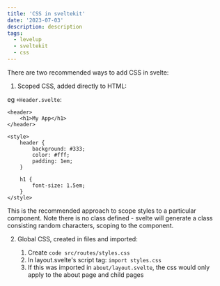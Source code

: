 ```yaml
---
title: 'CSS in sveltekit'
date: '2023-07-03'
description: description
tags:
  - levelup
  - sveltekit
  - css
---
```

There are two recommended ways to add CSS in svelte:

1. Scoped CSS, added directly to HTML:

eg  ```+Header.svelte```:

```svelte
<header>
	<h1>My App</h1>
</header>

<style>
	header {
		background: #333;
		color: #fff;
		padding: 1em;
    }

    h1 {
        font-size: 1.5em;
    }
</style>
```

This is the recommended approach to scope styles to a particular component. Note there is no class defined - svelte will generate a class consisting random characters, scoping to the component.

2. Global CSS, created in files and imported:

	1. Create ```code src/routes/styles.css```
	2. In layout.svelte's script tag: ```import styles.css```
	3. If this was imported in ```about/layout.svelte```, the css would only apply to the about page and child pages
